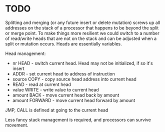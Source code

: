 # TODO

Splitting and merging (or any future insert or delete mutation) screws up all
addresses on the stack of a processor that happens to be beyond the split or
merge point. To make things more resilient we could switch to a number of
read/write heads that are not on the stack and can be adjusted when a split or
mutation occurs. Heads are essentially variables.

Head management:

- nr HEAD - switch current head. Head may not be initialized, if so it's insert
- ADDR - set current head to address of instruction
- source COPY - copy source head address into current head
- READ - read at current head
- value WRITE - write value to current head
- amount BACK - move current head back by amount
- amount FORWARD - move current head forward by amount

JMP, CALL is defined at going to the current head

Less fancy stack management is required, and processors can survive movement.
